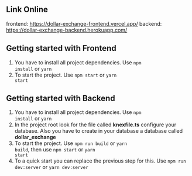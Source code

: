 ## Link Online
frontend: https://dollar-exchange-frontend.vercel.app/
backend: https://dollar-exchange-backend.herokuapp.com/

## Getting started with Frontend

1. You have to install all project dependencies. Use <code>npm install</code> or <code>yarn</code>
2. To start the project. Use <code>npm start</code> or <code>yarn start</code>

## Getting started with Backend

1. You have to install all project dependencies. Use <code>npm install</code> or <code>yarn</code>
2. In the project root look for the file called <b>knexfile.ts</b> configure your database. Also you have to create in your database a database called <b>dollar_exchange</b>
4. To start the project. Use <code>npm run build</code> or <code>yarn build</code>, then use <code>npm start</code> or <code>yarn start</code>
5. To a quick start you can replace the previous step for this. Use <code>npm run dev:server</code> or <code>yarn dev:server</code>



